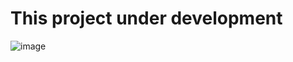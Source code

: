 <h1>This project under development</h1>

![image](https://github.com/emirhanusta/readscape/assets/83432342/8df56482-742f-43fc-8c89-3d835c3d7b00)
